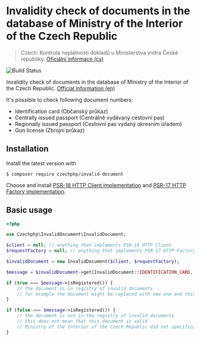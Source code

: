 # Invalidity check of documents in the database of Ministry of the Interior of the Czech Republic

> Czech: Kontrola neplatnosti dokladů u Ministerstva vnitra České republiky. [Oficiální informace (cs)](https://www.mvcr.cz/clanek/neplatne-doklady-ve-formatu-xml.aspx)

![Build Status](https://github.com/czechphp/invalid-document/actions/workflows//php.yml/badge.svg)

Invalidity check of documents in the database of Ministry of the Interior of the Czech Republic.
[Official information (en)](https://www.mvcr.cz/clanek/neplatne-doklady-ve-formatu-xml-en.aspx)

It's possible to check following document numbers:
* Identification card (Občanský průkaz)
* Centrally issued passport (Centrálně vydávaný cestovní pas)
* Regionally issued passport (Cestovní pas vydaný okresním úřadem)
* Gun license (Zbrojní průkaz)

## Installation

Install the latest version with

```
$ composer require czechphp/invalid-document
```

Choose and install 
[PSR-18 HTTP Client implementation](https://packagist.org/providers/psr/http-client-implementation) and
[PSR-17 HTTP Factory implementation](https://packagist.org/providers/psr/http-factory-implementation).

## Basic usage
```php
<?php

use Czechphp\InvalidDocument\InvalidDocument;

$client = null; // anything that implements PSR-18 HTTP Client
$requestFactory = null; // anything that implements PSR-17 HTTP Factory

$invalidDocument = new InvalidDocument($client, $requestFactory);

$message = $invalidDocument->get(InvalidDocument::IDENTIFICATION_CARD, '123456AB');

if (true === $message->isRegistered()) {
    // the document is in registry of invalid documents
    // for example the document might be replaced with new one and this one was invalidated
}

if (false === $message->isRegistered()) {
    // the document is not in the registry of invalid documents
    // this does not mean that this document is valid
    // Ministry of the Interior of the Czech Republic did not specifically declared this document as invalid
}
```
